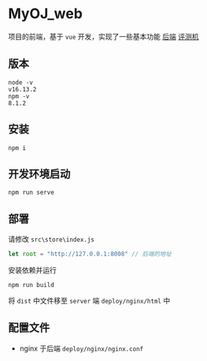 <!--
 * @Author: 
 * @Date: 2022-01-24 19:22:40
 * @LastEditors: Please set LastEditors
 * @LastEditTime: 2023-02-28 09:23:15
 * @Description: 请填写简介
-->
# MyOJ_web
项目的前端，基于 `vue` 开发，实现了一些基本功能
[后端]()
[评测机]()
## 版本
```
node -v
v16.13.2
npm -v
8.1.2
```
## 安装
~~~shell
npm i
~~~

## 开发环境启动
```shell
npm run serve
```

## 部署
  请修改 `src\store\index.js`
  ```js
  let root = "http://127.0.0.1:8008" // 后端的地址
  ```
  安装依赖并运行
  ```shell
  npm run build
  ```
  将 `dist` 中文件移至 `server` 端 `deploy/nginx/html` 中

## 配置文件
* nginx 于后端 `deploy/nginx/nginx.conf`
